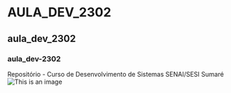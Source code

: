 # AULA_DEV_2302
## aula_dev_2302
### aula_dev-2302
Repositório - Curso de Desenvolvimento de Sistemas SENAI/SESI Sumaré
![This is an image](https://www.byrdie.com/thmb/VkrOIjcaIuzB__8GwTLemVERNlw=/1500x0/filters:no_upscale():max_bytes(150000):strip_icc()/kimkardashianfaceframingbangs-0ee7143280c4451496fee7599b3900b3.jpg)
